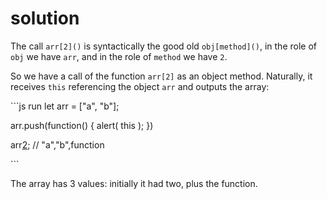 # solution

The call `arr[2]()` is syntactically the good old `obj[method]()`, in the role of `obj` we have `arr`, and in the role of `method` we have `2`.

So we have a call of the function `arr[2]` as an object method. Naturally, it receives `this` referencing the object `arr` and outputs the array:

\`\`\`js run let arr = \["a", "b"\];

arr.push\(function\(\) { alert\( this \); }\)

arr[2](solution.md); // "a","b",function

\`\`\`

The array has 3 values: initially it had two, plus the function.

